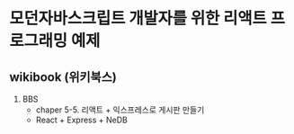 # 모던자바스크립트 개발자를 위한 리액트 프로그래밍 예제
## wikibook (위키북스)
1. BBS
    - chaper 5-5. 리액트 + 익스프레스로 게시판 만들기
    - React + Express + NeDB
